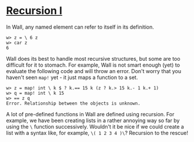 # [Recursion I](/recursion-1)

In Wall, any named element can refer to itself in its definition.

```
w> z = \ 6 z
w> car z
6
```

Wall does its best to handle most recursive structures, but some are too difficult for it to stomach.  For example, Wall is not smart enough (yet) to evaluate the following code and will throw an error.  Don't worry that you haven't seen `map!` yet - it just maps a function to a set.

```
w> z = map! int \ k $ ? k.== 15 k (z ? k.> 15 k.- 1 k.+ 1)
w> q = map! int \ k 15
w> == z q
Error. Relationship between the objects is unknown.
```

A lot of pre-defined functions in Wall are defined using recursion.  For example, we have been creating lists in a rather annoying way so far by using the `\` function successively.  Wouldn't it be nice if we could create a list with a syntax like, for example, `\( 1 2 3 4 )\`?  Recursion to the rescue!

